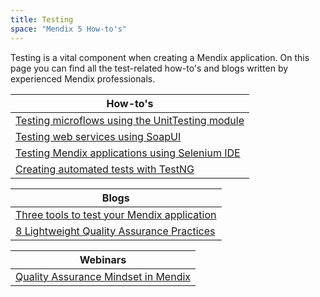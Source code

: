 ```yaml
---
title: Testing
space: "Mendix 5 How-to's"
---
```


Testing is a vital component when creating a Mendix application. On this page you can find all the test-related how-to's and blogs written by experienced Mendix professionals.

| How-to's
| ----------------------------------------
| [Testing microflows using the UnitTesting module](/howto50/testing-microflows-using-the-unittesting-module)
| [Testing web services using SoapUI](/howto50/testing-web-services-using-soapui)
| [Testing Mendix applications using Selenium IDE](/howto50/testing-mendix-applications-using-selenium-ide)
| [Creating automated tests with TestNG](/howto50/creating-automated-tests-with-testng)

| Blogs
| -----------------------------------------
| [Three tools to test your Mendix application](https://www.mendix.com/blog/three-tools-to-test-your-mendix-application/)
| [8 Lightweight Quality Assurance Practices](https://www.mendix.com/blog/8-lightweight-quality-assurance-practices/)

| Webinars
| -------------------------------------------
| [Quality Assurance Mindset in Mendix](http://ww2.mendix.com/expert-webinar-quality-assurance.html)
